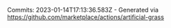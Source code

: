 Commits: 2023-01-14T17:13:36.583Z - Generated via https://github.com/marketplace/actions/artificial-grass
<br>
